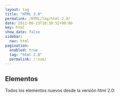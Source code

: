 ```yaml
---
layout: tag
title: "HTML 2.0"
permalink: /HTML/tag/html-2.0/
date: 2011-06-23T18:38:52+00:00
key: html
show_date: false
sidebar:
  nav: html
pagination: 
  enabled: true
  tag: "html 2.0"
  permalink: /:num/    
---
```




<h2>Elementos</h2>
Todos los elementos nuevos desde la versión html 2.0: